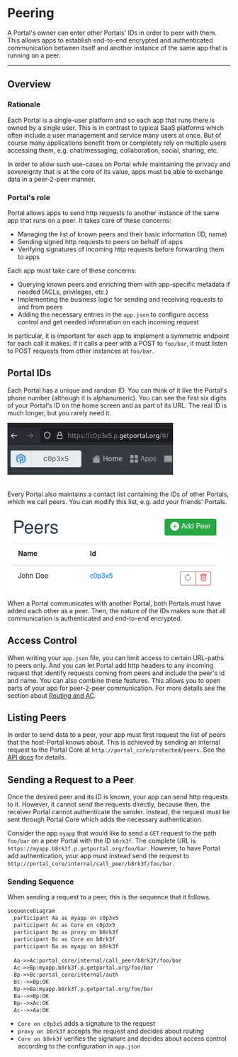 # Peering

A Portal's owner can enter other Portals' IDs in order to peer with them.
This allows apps to establish end-to-end encrypted and authenticated communication
between itself and another instance of the same app that is running on a peer.

---

## Overview

### Rationale

Each Portal is a single-user platform and so each app that runs there is owned by a single user.
This is in contrast to typical SaaS platforms which often include a user management
and service many users at once.
But of course many applications benefit from or completely rely on multiple users accessing them,
e.g. chat/messaging, collaboration, social, sharing, etc.

In order to allow such use-cases on Portal while maintaining the privacy and sovereignty
that is at the core of its value, apps must be able to exchange data in a peer-2-peer manner.

### Portal's role

Portal allows apps to send http requests to another instance of the same app that runs on a peer.
It takes care of these concerns:

* Managing the list of known peers and their basic information (ID, name)
* Sending signed http requests to peers on behalf of apps
* Verifying signatures of incoming http requests before forwarding them to apps

Each app must take care of these concerns:

* Querying known peers and enriching them with app-specific metadata if needed (ACLs, privileges, etc.)
* Implementing the business logic for sending and receiving requests to and from peers
* Adding the necessary entries in the `app.json` to configure access control and get needed information on each incoming request

In particular, it is important for each app to implement a symmetric endpoint for each call it makes.
If it calls a peer with a POST to `foo/bar`, it must listen to POST requests from other instances at `foo/bar`.

## Portal IDs

Each Portal has a unique and random ID.
You can think of it like the Portal's phone number (although it is alphanumeric).
You can see the first six digits of your Portal's ID on the home screen and as part of its URL.
The real ID is much longer, but you rarely need it.

![Screenshot of a Portal's ID](img/screenshot_portal_id.png)

Every Portal also maintains a contact list containing the IDs of other Portals,
which we call peers.
You can modify this list, e.g. add your friends' Portals.

![Screenshot of a Portal's peers view](img/peers_view.png)

When a Portal communicates with another Portal, both Portals must have added each other as a peer.
Then, the nature of the IDs makes sure that all communication is authenticated and end-to-end encrypted.

## Access Control

When writing your `app.json` file, you can limit access to certain URL-paths to peers only.
And you can let Portal add http headers to any incoming request that identify requests coming from peers
and include the peer's id and name.
You can also combine these features.
This allows you to open parts of your app for peer-2-peer communication.
For more details see the section about [Routing and AC](routing_and_ac.md).

## Listing Peers

In order to send data to a peer, your app must first request the list of peers that the host-Portal knows about.
This is achieved by sending an internal request to the Portal Core at `http://portal_core/protected/peers`.
See the [API docs](https://ptl.gitlab.io/portal_core/#tag/protected/operation/list_all_peers_protected_peers_get) for details.

## Sending a Request to a Peer

Once the desired peer and its ID is known, your app can send http requests to it.
However, it cannot send the requests directly, because then,
the receiver Portal cannot authenticate the sender.
Instead, the request must be sent through Portal Core which adds the necessary authentication.

Consider the app `myapp` that would like to send a `GET` request to the path `foo/bar`
on a peer Portal with the ID `b8rk3f`.
The complete URL is `https://myapp.b8rk3f.p.getportal.org/foo/bar`.
However, to have Portal add authentication, your app must instead send the request to
`http://portal_core/internal/call_peer/b8rk3f/foo/bar`.

### Sending Sequence

When sending a request to a peer, this is the sequence that it follows.

``` mermaid
sequenceDiagram
  participant Aa as myapp on c0p3x5
  participant Ac as Core on c0p3x5
  participant Bp as proxy on b8rk3f
  participant Bc as Core on b8rk3f
  participant Ba as myapp on b8rk3f

  Aa->>Ac:portal_core/internal/call_peer/b8rk3f/foo/bar
  Ac->>Bp:myapp.b8rk3f.p.getportal.org/foo/bar
  Bp->>Bc:portal_core/internal/auth
  Bc-->>Bp:OK
  Bp->>Ba:myapp.b8rk3f.p.getportal.org/foo/bar
  Ba-->>Bp:OK
  Bp-->>Ac:OK
  Ac-->>Aa:OK
```

* `Core on c0p3x5` adds a signature to the request
* `proxy on b8rk3f` accepts the request and decides about routing
* `Core on b8rk3f` verifies the signature and decides about access control according to the configuration in `app.json`
